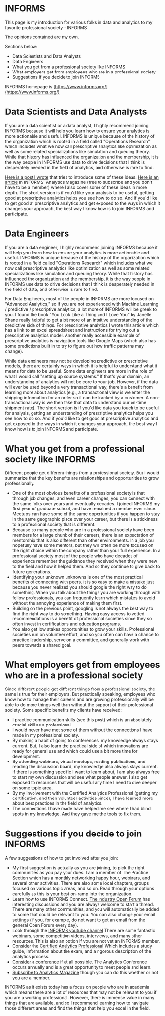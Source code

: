 # INFORMS
This page is my introduction for various folks in data and analytics to my favorite professional society - INFORMS

The opinions contained are my own.

Sections below:
* Data Scientists and Data Analysts
* Data Engineers
* What you get from a professional society like INFORMS
* What employers get from employees who are in a professional society
* Suggestions if you decide to join INFORMS

INFORMS homepage is [https://www.informs.org/](https://www.informs.org/)

# Data Scientists and Data Analysts 
If you are a data scientist or a data analyst, I highly recommend joining INFORMS because it will help you learn how to ensure your analytics is more actionable and useful. INFORMS is unique because of the history of the organization which is rooted in a field called "Operations Research" which includes what we now call prescriptive analytics like optimization as well as some related specializations like simulation and queuing theory. While that history has influenced the organization and the membership, it is the way people in INFORMS use data to drive decisions that I think is desperately needed in the field of analytics, and otherwise is rare to find.

[Here is a post I wrote](https://typethreeerror.beehiiv.com/p/what-makes-a-decision-data-driven) that tries to introduce some of these ideas. [Here is an article](https://pubsonline.informs.org/do/10.1287/LYTX.2022.06.02/full/) in INFORMS' Analytics Magazine (free to subscribe and you don't have to be a member) where I also cover some of these ideas in more depth. The short version is if you'd like your analysis to be useful, getting good at prescriptive analytics helps you see how to do so. And if you'd like to get good at prescriptive analytics and get exposed to the ways in which it changes your approach, the best way I know how is to join INFORMS and participate.

# Data Engineers 
If you are a data engineer, I highly recommend joining INFORMS because it will help you learn how to ensure your analytics is more actionable and useful. INFORMS is unique because of the history of the organization which is rooted in a field called "Operations Research" which includes what we now call prescriptive analytics like optimization as well as some related specializations like simulation and queuing theory. While that history has influenced the organization and the membership, it is the way people in INFORMS use data to drive decisions that I think is desperately needed in the field of data, and otherwise is rare to find. 

For Data Engineers, most of the people in INFORMS are more focused on "Advanced Analytics," so if you are not experienced with Machine Learning / predictive / prescriptive analytics, a lot more of INFORMS will be greek to you. I found the book "You Look Like a Thing and I Love You" by Janelle Shane really helpful to get a bit more of an intuitive understanding of the predictive side of things. For prescriptive analytics I wrote [this article](https://typethreeerror.beehiiv.com/p/recognizing-your-assumptions) which has a link to an excel spreadsheet and instructions for trying out a prescriptive analytics model. Another really accessible example of prescriptive analytics is navigation tools like Google Maps (which also has some predictions built in to try to figure out how traffic patterns may change). 

While data engineers may not be developing predictive or prescriptive models, there are certainly ways in which it is helpful to understand what it means for data to be useful. Some data engineers are more in the role of what I would call "setting up source systems." If that's your domain, an understanding of analytics will not be core to your job. However, if the data will ever be used beyond a very transactional way, there's a benefit from learning more about analytics (e.g., a transactional view is we enter the shipping information for an order so it can be tracked by a customer. A non-transactional way is we then take that data to understand our on-time shipment rate). The short version is if you'd like data you touch to be useful for analysis, getting an understanding of prescriptive analytics helps you see how to do so. And if you'd like to get good at prescriptive analytics and get exposed to the ways in which it changes your approach, the best way I know how is to join INFORMS and participate.

# What you get from a professional society like INFORMS
Different people get different things from a professional society. But I would summarize that the key benefits are relationships and opportunities to grow professionally. 
* One of the most obvious benefits of a professional society is that through job changes, and even career changes, you can connect with the same folks over years and eventually decades. I joined INFORMS my first year of graduate school, and have remained a member ever since. Meetups can have some of the same opportunities if you happen to stay in the same geographic place over your career, but there is a stickiness to a professional society that is different.
* Because so many people who are in a professional society have been members for a large chunk of their careers, there is an expectation of mentorship that is also different than other environments. In a job you hopefully have some mentors, but they will often be more focused on the right choice within the company rather than your full experience. In a professional society most of the people who have decades of experience remember the guidance they received when they were new to the field and how it helped them. And so they continue to give back to future generations.
* Identifying your unknown unknowns is one of the most practical benefits of connecting with peers. It is so easy to make a mistake just because you never realized you should google the right way to do something. When you talk about the things you are working through with fellow professionals, you can frequently learn which mistakes to avoid without the annoying experience of making them first.
* Building on the previous point, googling is not always the best way to find the right way to do something. Having easy access to vetted recommendations is a benefit of professional societies since they so often invest in certifications and education programs.
* You also get low stakes opportunities to grow your skills. Professional societies run on volunteer effort, and so you often can have a chance to practice leadership, serve on a committee, and generally work with peers towards a shared goal.

# What employers get from employees who are in a professional society
Since different people get different things from a professional society, the same is true for their employers. But practically speaking, employees who know how to manage their careers and are growing professionally will be able to do more things well than without the support of their professional society. Some specific benefits my clients have received:
* I practice communication skills (see this post) which is an absolutely crucial skill as a professional.
* I would never have met some of them without the connections I have made in my professional society.
* By making a habit of going to conferences, my knowledge always stays current. But, I also learn the practical side of which innovations are ready for general use and which could use a bit more time for development.
* By attending webinars, virtual meetups, reading publications, and reading the discussion board, my knowledge also always stays current. If there is something specific I want to learn about, I am also always free to start my own discussion and see what people answer. I also get exposed to resources that will be useful any time I need to dive deeper on some topic area.
* By my involvement with the Certified Analytics Professional (getting my certification, and then volunteer activities since), I have learned more about best practices in the field of analytics.
* The connections I have made have helped me see where I had blind spots in my knowledge. And they gave me the tools to fix them.

# Suggestions if you decide to join INFORMS

A few suggestions of how to get involved after you join:
* My first suggestion is actually as you are joining, to pick the right communities as you pay your dues. I am a member of The Practice Section which has a monthly networking happy hour, webinars, and several other activities. There are also some local chapters, groups focused on various topic areas, and so on. Read through your options carefully as this is your best on-ramp into the organization.
* Learn how to use INFORMS Connect. [The Industry Open Forum](https://connect.informs.org/communities/community-home?CommunityKey=2f1ba198-2940-42cf-a956-fdf695de8cd8) has interesting discussions and you are always welcome to start a thread. There are many other communities, and you will automatically be added to some that could be relevant to you. You can also change your email settings (if you, for example, do not want to get an email from the general Open Forum every day).
* Look through the [INFORMS youtube channel](https://www.youtube.com/@INFORMSonline/videos) There are some fantastic webinars, some competition videos, interviews, and many other resources. This is also an option if you are not yet an INFORMS member.
* Consider the [Certified Analytics Professional](https://www.certifiedanalytics.org/) Which includes a study guide, information about the exam, and a rigorous description of the analytics process.
* [Consider a conference](https://www.informs.org/Meetings-Conferences/INFORMS-Conference-Calendar) if at all possible. The Analytics Conference occurs annually and is a great opportunity to meet people and learn.
* [Subscribe to Analytics Magazine](https://pubsonline.informs.org/magazine/analytics/subscribe) though you can do this whether or not you are a member.

INFORMS as it exists today has a focus on people who are in academia which means there are a lot of resources that may not be relevant to you if you are a working professional. However, there is immense value in many things that are available, and so I recommend learning how to navigate those different areas and find the things that help you excel in the field.
